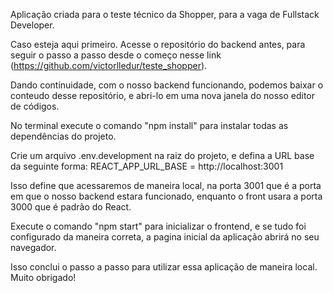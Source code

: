 Aplicação criada para o teste técnico da Shopper, para a vaga de Fullstack Developer.

Caso esteja aqui primeiro. Acesse o repositório do backend antes, para seguir o passo a passo desde o começo nesse link (https://github.com/victorlledur/teste_shopper).

Dando continuidade, com o nosso backend funcionando, podemos baixar o conteudo desse repositório, e abri-lo em uma nova janela do nosso editor de códigos.

No terminal execute o comando "npm install" para instalar todas as dependências do projeto.

Crie um arquivo .env.development na raiz do projeto, e defina a URL base da seguinte forma:
REACT_APP_URL_BASE = http://localhost:3001

Isso define que acessaremos de maneira local, na porta 3001 que é a porta em que o nosso backend estara funcionado, enquanto o front usara a porta 3000 que é padrão do React.

Execute o comando "npm start" para inicializar o frontend, e se tudo foi configurado da maneira correta, a pagina inicial da aplicação abrirá no seu navegador.

Isso conclui o passo a passo para utilizar essa aplicação de maneira local. Muito obrigado!
